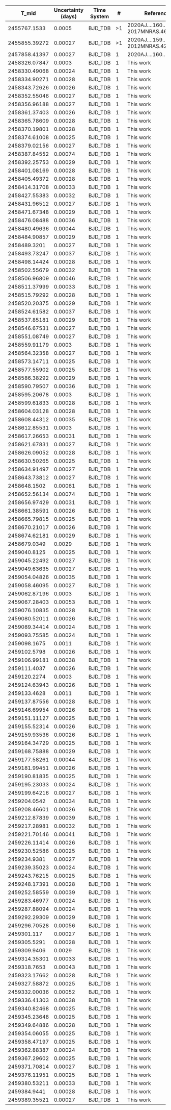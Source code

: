 |T_mid|Uncertainty (days)           |Time System|#                                            |Reference                           |
|-----|-----------------------------|-----------|---------------------------------------------|------------------------------------|
|2455767.1533|0.0005                       |BJD_TDB    |>1                                           |2020AJ….160..109S; 2017MNRAS.464..810B|
|2455855.39272|0.00027                      |BJD_TDB    |>1                                           |2020AJ….159..137G; 2012MNRAS.426..739H|
|2457858.41397|0.00027                      |BJD_TDB    |1                                            |2020AJ....160..109S                 |
|2458326.07847|0.0003                       |BJD_TDB    |1                                            |This work                           |
|2458330.49068|0.00024                      |BJD_TDB    |1                                            |This work                           |
|2458334.90271|0.00028                      |BJD_TDB    |1                                            |This work                           |
|2458343.72626|0.00026                      |BJD_TDB    |1                                            |This work                           |
|2458352.55046|0.00027                      |BJD_TDB    |1                                            |This work                           |
|2458356.96188|0.00027                      |BJD_TDB    |1                                            |This work                           |
|2458361.37403|0.00026                      |BJD_TDB    |1                                            |This work                           |
|2458365.78609|0.00028                      |BJD_TDB    |1                                            |This work                           |
|2458370.19801|0.00028                      |BJD_TDB    |1                                            |This work                           |
|2458374.61008|0.00025                      |BJD_TDB    |1                                            |This work                           |
|2458379.02156|0.00027                      |BJD_TDB    |1                                            |This work                           |
|2458387.84552|0.00074                      |BJD_TDB    |1                                            |This work                           |
|2458392.25753|0.00029                      |BJD_TDB    |1                                            |This work                           |
|2458401.08169|0.00028                      |BJD_TDB    |1                                            |This work                           |
|2458405.49372|0.00028                      |BJD_TDB    |1                                            |This work                           |
|2458414.31708|0.00033                      |BJD_TDB    |1                                            |This work                           |
|2458427.55383|0.00032                      |BJD_TDB    |1                                            |This work                           |
|2458431.96512|0.00027                      |BJD_TDB    |1                                            |This work                           |
|2458471.67348|0.00029                      |BJD_TDB    |1                                            |This work                           |
|2458476.08488|0.00036                      |BJD_TDB    |1                                            |This work                           |
|2458480.49636|0.00044                      |BJD_TDB    |1                                            |This work                           |
|2458484.90857|0.00029                      |BJD_TDB    |1                                            |This work                           |
|2458489.3201|0.00027                      |BJD_TDB    |1                                            |This work                           |
|2458493.73247|0.00037                      |BJD_TDB    |1                                            |This work                           |
|2458498.14424|0.00028                      |BJD_TDB    |1                                            |This work                           |
|2458502.55679|0.00032                      |BJD_TDB    |1                                            |This work                           |
|2458506.96809|0.00046                      |BJD_TDB    |1                                            |This work                           |
|2458511.37999|0.00033                      |BJD_TDB    |1                                            |This work                           |
|2458515.79292|0.00028                      |BJD_TDB    |1                                            |This work                           |
|2458520.20375|0.00029                      |BJD_TDB    |1                                            |This work                           |
|2458524.61582|0.00037                      |BJD_TDB    |1                                            |This work                           |
|2458537.85181|0.00029                      |BJD_TDB    |1                                            |This work                           |
|2458546.67531|0.00027                      |BJD_TDB    |1                                            |This work                           |
|2458551.08749|0.00027                      |BJD_TDB    |1                                            |This work                           |
|2458559.91179|0.0003                       |BJD_TDB    |1                                            |This work                           |
|2458564.32358|0.00027                      |BJD_TDB    |1                                            |This work                           |
|2458573.14711|0.00025                      |BJD_TDB    |1                                            |This work                           |
|2458577.55902|0.00025                      |BJD_TDB    |1                                            |This work                           |
|2458586.38292|0.00029                      |BJD_TDB    |1                                            |This work                           |
|2458590.79507|0.00036                      |BJD_TDB    |1                                            |This work                           |
|2458595.20678|0.0003                       |BJD_TDB    |1                                            |This work                           |
|2458599.61833|0.00028                      |BJD_TDB    |1                                            |This work                           |
|2458604.03128|0.00028                      |BJD_TDB    |1                                            |This work                           |
|2458608.44312|0.00035                      |BJD_TDB    |1                                            |This work                           |
|2458612.85531|0.0003                       |BJD_TDB    |1                                            |This work                           |
|2458617.26653|0.00031                      |BJD_TDB    |1                                            |This work                           |
|2458621.67831|0.00027                      |BJD_TDB    |1                                            |This work                           |
|2458626.09052|0.00028                      |BJD_TDB    |1                                            |This work                           |
|2458630.50265|0.00025                      |BJD_TDB    |1                                            |This work                           |
|2458634.91497|0.00027                      |BJD_TDB    |1                                            |This work                           |
|2458643.73812|0.00027                      |BJD_TDB    |1                                            |This work                           |
|2458648.1502|0.00061                      |BJD_TDB    |1                                            |This work                           |
|2458652.56134|0.00074                      |BJD_TDB    |1                                            |This work                           |
|2458656.97429|0.00031                      |BJD_TDB    |1                                            |This work                           |
|2458661.38591|0.00026                      |BJD_TDB    |1                                            |This work                           |
|2458665.79815|0.00025                      |BJD_TDB    |1                                            |This work                           |
|2458670.21017|0.00026                      |BJD_TDB    |1                                            |This work                           |
|2458674.62181|0.00029                      |BJD_TDB    |1                                            |This work                           |
|2458679.0349|0.0029                       |BJD_TDB    |1                                            |This work                           |
|2459040.8125|0.00025                      |BJD_TDB    |1                                            |This work                           |
|2459045.22492|0.00027                      |BJD_TDB    |1                                            |This work                           |
|2459049.63635|0.00027                      |BJD_TDB    |1                                            |This work                           |
|2459054.04826|0.00035                      |BJD_TDB    |1                                            |This work                           |
|2459058.46095|0.00027                      |BJD_TDB    |1                                            |This work                           |
|2459062.87196|0.0003                       |BJD_TDB    |1                                            |This work                           |
|2459067.28403|0.00053                      |BJD_TDB    |1                                            |This work                           |
|2459076.10835|0.00028                      |BJD_TDB    |1                                            |This work                           |
|2459080.52011|0.00026                      |BJD_TDB    |1                                            |This work                           |
|2459089.34414|0.00024                      |BJD_TDB    |1                                            |This work                           |
|2459093.75585|0.00024                      |BJD_TDB    |1                                            |This work                           |
|2459098.1675|0.0011                       |BJD_TDB    |1                                            |This work                           |
|2459102.5798|0.00026                      |BJD_TDB    |1                                            |This work                           |
|2459106.99181|0.00038                      |BJD_TDB    |1                                            |This work                           |
|2459111.4037|0.00026                      |BJD_TDB    |1                                            |This work                           |
|2459120.2274|0.0003                       |BJD_TDB    |1                                            |This work                           |
|2459124.63943|0.00026                      |BJD_TDB    |1                                            |This work                           |
|2459133.4628|0.0011                       |BJD_TDB    |1                                            |This work                           |
|2459137.87556|0.00028                      |BJD_TDB    |1                                            |This work                           |
|2459146.69954|0.00026                      |BJD_TDB    |1                                            |This work                           |
|2459151.11127|0.00025                      |BJD_TDB    |1                                            |This work                           |
|2459155.52314|0.00026                      |BJD_TDB    |1                                            |This work                           |
|2459159.93536|0.00026                      |BJD_TDB    |1                                            |This work                           |
|2459164.34729|0.00025                      |BJD_TDB    |1                                            |This work                           |
|2459168.75888|0.00029                      |BJD_TDB    |1                                            |This work                           |
|2459177.58261|0.00044                      |BJD_TDB    |1                                            |This work                           |
|2459181.99451|0.00026                      |BJD_TDB    |1                                            |This work                           |
|2459190.81835|0.00025                      |BJD_TDB    |1                                            |This work                           |
|2459195.23033|0.00024                      |BJD_TDB    |1                                            |This work                           |
|2459199.64216|0.00027                      |BJD_TDB    |1                                            |This work                           |
|2459204.0542|0.00034                      |BJD_TDB    |1                                            |This work                           |
|2459208.46601|0.00026                      |BJD_TDB    |1                                            |This work                           |
|2459212.87839|0.00039                      |BJD_TDB    |1                                            |This work                           |
|2459217.28981|0.00032                      |BJD_TDB    |1                                            |This work                           |
|2459221.70146|0.00041                      |BJD_TDB    |1                                            |This work                           |
|2459226.11414|0.00026                      |BJD_TDB    |1                                            |This work                           |
|2459230.52586|0.00025                      |BJD_TDB    |1                                            |This work                           |
|2459234.9381|0.00027                      |BJD_TDB    |1                                            |This work                           |
|2459239.35023|0.00024                      |BJD_TDB    |1                                            |This work                           |
|2459243.76215|0.00025                      |BJD_TDB    |1                                            |This work                           |
|2459248.17391|0.00028                      |BJD_TDB    |1                                            |This work                           |
|2459252.58559|0.00039                      |BJD_TDB    |1                                            |This work                           |
|2459283.46977|0.00024                      |BJD_TDB    |1                                            |This work                           |
|2459287.88094|0.00024                      |BJD_TDB    |1                                            |This work                           |
|2459292.29309|0.00029                      |BJD_TDB    |1                                            |This work                           |
|2459296.70528|0.00056                      |BJD_TDB    |1                                            |This work                           |
|2459301.117|0.00027                      |BJD_TDB    |1                                            |This work                           |
|2459305.5291|0.00028                      |BJD_TDB    |1                                            |This work                           |
|2459309.9406|0.0029                       |BJD_TDB    |1                                            |This work                           |
|2459314.35301|0.00033                      |BJD_TDB    |1                                            |This work                           |
|2459318.7653|0.00043                      |BJD_TDB    |1                                            |This work                           |
|2459323.17662|0.00028                      |BJD_TDB    |1                                            |This work                           |
|2459327.58872|0.00025                      |BJD_TDB    |1                                            |This work                           |
|2459332.00036|0.00052                      |BJD_TDB    |1                                            |This work                           |
|2459336.41303|0.00038                      |BJD_TDB    |1                                            |This work                           |
|2459340.82468|0.00025                      |BJD_TDB    |1                                            |This work                           |
|2459345.23648|0.00025                      |BJD_TDB    |1                                            |This work                           |
|2459349.64886|0.00028                      |BJD_TDB    |1                                            |This work                           |
|2459354.06055|0.00025                      |BJD_TDB    |1                                            |This work                           |
|2459358.47197|0.00025                      |BJD_TDB    |1                                            |This work                           |
|2459362.88387|0.00024                      |BJD_TDB    |1                                            |This work                           |
|2459367.29602|0.00025                      |BJD_TDB    |1                                            |This work                           |
|2459371.70814|0.00027                      |BJD_TDB    |1                                            |This work                           |
|2459376.11951|0.00025                      |BJD_TDB    |1                                            |This work                           |
|2459380.53211|0.00033                      |BJD_TDB    |1                                            |This work                           |
|2459384.9441|0.00028                      |BJD_TDB    |1                                            |This work                           |
|2459389.35521|0.00027                      |BJD_TDB    |1                                            |This work                           |

